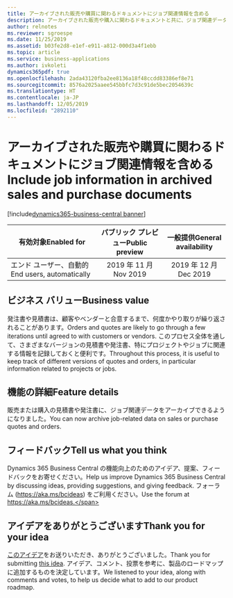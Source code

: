 ```yaml
---
title: アーカイブされた販売や購買に関わるドキュメントにジョブ関連情報を含める
description: アーカイブされた販売や購入に関わるドキュメントと共に、ジョブ関連データをアーカイブできるようになりました。
author: relnotes
ms.reviewer: sgroespe
ms.date: 11/25/2019
ms.assetid: b03fe2d8-e1ef-e911-a812-000d3a4f1ebb
ms.topic: article
ms.service: business-applications
ms.author: ivkoleti
dynamics365pdf: true
ms.openlocfilehash: 2ada43120fba2ee8136a18f48ccdd83386ef8e71
ms.sourcegitcommit: 8576a2025aaee545bbfc7d3c91de5bec2054639c
ms.translationtype: HT
ms.contentlocale: ja-JP
ms.lasthandoff: 12/05/2019
ms.locfileid: "2892110"
---
```

# <a name="include-job-information-in-archived-sales-and-purchase-documents"></a><span data-ttu-id="9f2c1-103">アーカイブされた販売や購買に関わるドキュメントにジョブ関連情報を含める</span><span class="sxs-lookup"><span data-stu-id="9f2c1-103">Include job information in archived sales and purchase documents</span></span>
[!include[dynamics365-business-central banner](../includes/dynamics365-business-central.md)]

| <span data-ttu-id="9f2c1-104">有効対象</span><span class="sxs-lookup"><span data-stu-id="9f2c1-104">Enabled for</span></span>    |  <span data-ttu-id="9f2c1-105">パブリック プレビュー</span><span class="sxs-lookup"><span data-stu-id="9f2c1-105">Public preview</span></span> | <span data-ttu-id="9f2c1-106">一般提供</span><span class="sxs-lookup"><span data-stu-id="9f2c1-106">General availability</span></span> | 
| ---------- | :----------: |:----------: |
|<span data-ttu-id="9f2c1-107">エンド ユーザー、自動的</span><span class="sxs-lookup"><span data-stu-id="9f2c1-107">End users, automatically</span></span>|<span data-ttu-id="9f2c1-108">2019 年 11 月</span><span class="sxs-lookup"><span data-stu-id="9f2c1-108">Nov 2019</span></span>| <span data-ttu-id="9f2c1-109">2019 年 12 月</span><span class="sxs-lookup"><span data-stu-id="9f2c1-109">Dec 2019</span></span>|


## <a name="business-value"></a><span data-ttu-id="9f2c1-110">ビジネス バリュー</span><span class="sxs-lookup"><span data-stu-id="9f2c1-110">Business value</span></span>
<!-- bv start -->
<span data-ttu-id="9f2c1-111">発注書や見積書は、顧客やベンダーと合意するまで、何度かやり取りが繰り返されることがあります。</span><span class="sxs-lookup"><span data-stu-id="9f2c1-111">Orders and quotes are likely to go through a few iterations until agreed to with customers or vendors.</span></span> <span data-ttu-id="9f2c1-112">このプロセス全体を通して、さまざまなバージョンの見積書や発注書、特にプロジェクトやジョブに関連する情報を記録しておくと便利です。</span><span class="sxs-lookup"><span data-stu-id="9f2c1-112">Throughout this process, it is useful to keep track of different versions of quotes and orders, in particular information related to projects or jobs.</span></span>
<!-- bv end -->



## <a name="feature-details"></a><span data-ttu-id="9f2c1-113">機能の詳細</span><span class="sxs-lookup"><span data-stu-id="9f2c1-113">Feature details</span></span>
<!--feature detail start -->
<span data-ttu-id="9f2c1-114">販売または購入の見積書や発注書に、ジョブ関連データをアーカイブできるようになりました。</span><span class="sxs-lookup"><span data-stu-id="9f2c1-114">You can now archive job-related data on sales or purchase quotes and orders.</span></span>
<!--feature detail end -->






## <a name="tell-us-what-you-think"></a><span data-ttu-id="9f2c1-115">フィードバック</span><span class="sxs-lookup"><span data-stu-id="9f2c1-115">Tell us what you think</span></span>
<span data-ttu-id="9f2c1-116">Dynamics 365 Business Central の機能向上のためのアイデア、提案、フィードバックをお寄せください。</span><span class="sxs-lookup"><span data-stu-id="9f2c1-116">Help us improve Dynamics 365 Business Central by discussing ideas, providing suggestions, and giving feedback.</span></span> <span data-ttu-id="9f2c1-117">フォーラム (https://aka.ms/bcideas) をご利用ください。</span><span class="sxs-lookup"><span data-stu-id="9f2c1-117">Use the forum at https://aka.ms/bcideas.</span></span>



## <a name="thank-you-for-your-idea"></a><span data-ttu-id="9f2c1-118">アイデアをありがとうございます</span><span class="sxs-lookup"><span data-stu-id="9f2c1-118">Thank you for your idea</span></span>
<span data-ttu-id="9f2c1-119">[このアイデア](https://experience.dynamics.com/ideas/idea/?ideaid=ea5b2c7e-72f8-e811-a140-0003ff68d4f1)をお送りいただき、ありがとうございました。</span><span class="sxs-lookup"><span data-stu-id="9f2c1-119">Thank you for submitting [this idea](https://experience.dynamics.com/ideas/idea/?ideaid=ea5b2c7e-72f8-e811-a140-0003ff68d4f1).</span></span> <span data-ttu-id="9f2c1-120">アイデア、コメント、投票を参考に、製品のロードマップに追加するものを決定しています。</span><span class="sxs-lookup"><span data-stu-id="9f2c1-120">We listened to your idea, along with comments and votes, to help us decide what to add to our product roadmap.</span></span>
